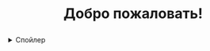 <h1><p style="text-align: center;"><strong>Добро пожаловать!</strong></p></h1>

<details>
    <summary>Спойлер</summary>
    Проверка работы спойлера.
</details>
